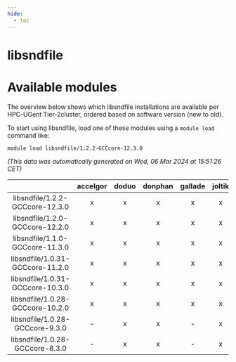 ```yaml
---
hide:
  - toc
---
```


libsndfile
==========

# Available modules


The overview below shows which libsndfile installations are available per HPC-UGent Tier-2cluster, ordered based on software version (new to old).

To start using libsndfile, load one of these modules using a `module load` command like:

```shell
module load libsndfile/1.2.2-GCCcore-12.3.0
```

*(This data was automatically generated on Wed, 06 Mar 2024 at 15:51:26 CET)*  

| |accelgor|doduo|donphan|gallade|joltik|skitty|
| :---: | :---: | :---: | :---: | :---: | :---: | :---: |
|libsndfile/1.2.2-GCCcore-12.3.0|x|x|x|x|x|x|
|libsndfile/1.2.0-GCCcore-12.2.0|x|x|x|x|x|x|
|libsndfile/1.1.0-GCCcore-11.3.0|x|x|x|x|x|x|
|libsndfile/1.0.31-GCCcore-11.2.0|x|x|x|x|x|x|
|libsndfile/1.0.31-GCCcore-10.3.0|x|x|x|x|x|x|
|libsndfile/1.0.28-GCCcore-10.2.0|x|x|x|x|x|x|
|libsndfile/1.0.28-GCCcore-9.3.0|-|x|x|-|x|x|
|libsndfile/1.0.28-GCCcore-8.3.0|-|x|x|-|x|x|
